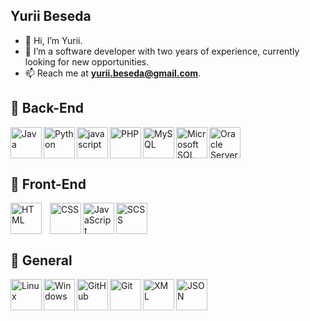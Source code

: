 ## Yurii Beseda

-   👋 Hi, I’m Yurii.
-   👀 I’m a software developer with two years of experience, currently looking for new opportunities.
-   📫 Reach me at **yurii.beseda@gmail.com**.

## 🤖 Back-End

<img title="Java" align="left" alt="Java" width="50px" src="https://cdn.jsdelivr.net/gh/devicons/devicon/icons/java/java-original-wordmark.svg"/>
<img title="Python" align="left" alt="Python" width="50px" src="https://cdn.jsdelivr.net/gh/devicons/devicon/icons/python/python-original.svg" />
<img title="JavaScript" align="left" alt="javascript" width="50px" src="https://cdn.jsdelivr.net/gh/devicons/devicon/icons/javascript/javascript-original.svg"/>
<img title="PHP" align="left" alt="PHP" width="50px" src="https://cdn.jsdelivr.net/gh/devicons/devicon/icons/php/php-original.svg"/>
<img title="MySQL" align="left" alt="MySQL" width="50px" src="https://cdn.jsdelivr.net/gh/devicons/devicon/icons/mysql/mysql-original-wordmark.svg"/>
<img title="Microfost SQL Server" align="left" alt="Microsoft SQL Server" width="50px" src="https://cdn.jsdelivr.net/gh/devicons/devicon/icons/microsoftsqlserver/microsoftsqlserver-plain-wordmark.svg" />
<img title="Oracle Server" alt="Oracle Server" width="50px" src="https://cdn.jsdelivr.net/gh/devicons/devicon/icons/oracle/oracle-original.svg" />

## 🤖 Front-End

<img title="HTML 5" align="left" alt="HTML" width="50px" style="padding-right:10px;" src="https://cdn.jsdelivr.net/gh/devicons/devicon/icons/html5/html5-original.svg"/>
<img title="CSS" align="left" alt="CSS" width="50px" src="https://cdn.jsdelivr.net/gh/devicons/devicon/icons/css3/css3-original.svg"/>
<img title="JavaScript" align="left" alt="JavaScript" width="50px" src="https://cdn.jsdelivr.net/gh/devicons/devicon/icons/javascript/javascript-original.svg"/>
<img title="SCSS" alt="SCSS" width="50px" src="https://cdn.jsdelivr.net/gh/devicons/devicon/icons/sass/sass-original.svg"/>

## 🤖 General

<img title="Linux" align="left" alt="Linux" width="50px" src="https://cdn.jsdelivr.net/gh/devicons/devicon/icons/linux/linux-original.svg" />
<img title="Windows" align="left" alt="Windows" width="50px" src="https://cdn.jsdelivr.net/gh/devicons/devicon/icons/windows8/windows8-original.svg" />
<img title="GitHub" align="left" alt="GitHub" width="50px" src="https://cdn.jsdelivr.net/gh/devicons/devicon/icons/github/github-original.svg"/>
<img title="Git" align="left" alt="Git" width="50px" src="https://cdn.jsdelivr.net/gh/devicons/devicon/icons/git/git-original.svg"/>
<img title="XML" align="left" alt="XML" width="50px" src="https://www.svgrepo.com/show/31053/xml.svg"/>
<img title="JSON" align="left" alt="JSON" width="50px" src="https://cdn-icons-png.flaticon.com/512/136/136525.png"/>
